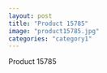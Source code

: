 ```yaml
---
layout: post
title: "Product 15785"
image: "product15785.jpg"
categories: "category1"
---
```

Product 15785
